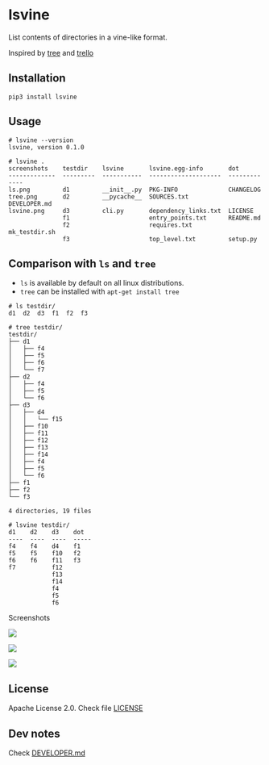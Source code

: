 # lsvine

List contents of directories in a vine-like format.

Inspired by [tree](https://en.wikipedia.org/wiki/Tree_(command)) and [trello](https://trello.com)


## Installation

```
pip3 install lsvine
```

## Usage

```
# lsvine --version
lsvine, version 0.1.0

# lsvine .
screenshots    testdir    lsvine       lsvine.egg-info       dot
-------------  ---------  -----------  --------------------  -------------
ls.png         d1         __init__.py  PKG-INFO              CHANGELOG
tree.png       d2         __pycache__  SOURCES.txt           DEVELOPER.md
lsvine.png     d3         cli.py       dependency_links.txt  LICENSE
               f1                      entry_points.txt      README.md
               f2                      requires.txt          mk_testdir.sh
               f3                      top_level.txt         setup.py

```


## Comparison with `ls` and `tree`

- `ls` is available by default on all linux distributions.
- `tree` can be installed with `apt-get install tree`

```
# ls testdir/
d1  d2  d3  f1  f2  f3

# tree testdir/
testdir/
├── d1
│   ├── f4
│   ├── f5
│   ├── f6
│   └── f7
├── d2
│   ├── f4
│   ├── f5
│   └── f6
├── d3
│   ├── d4
│   │   └── f15
│   ├── f10
│   ├── f11
│   ├── f12
│   ├── f13
│   ├── f14
│   ├── f4
│   ├── f5
│   └── f6
├── f1
├── f2
└── f3

4 directories, 19 files

# lsvine testdir/
d1    d2    d3    dot
----  ----  ----  -----
f4    f4    d4    f1
f5    f5    f10   f2
f6    f6    f11   f3
f7          f12
            f13
            f14
            f4
            f5
            f6

```

Screenshots

![](screenshots/ls.png?raw=true)

![](screenshots/tree.png?raw=true)

![](screenshots/lsvine.png?raw=true)



## License

Apache License 2.0. Check file [LICENSE](LICENSE)



## Dev notes

Check [DEVELOPER.md](DEVELOPER.md)
